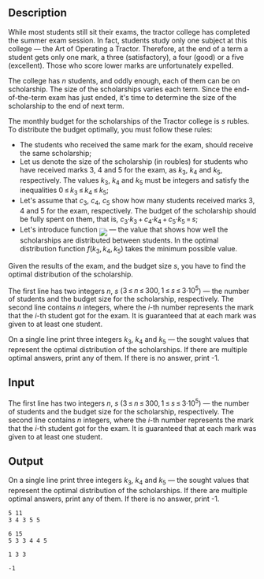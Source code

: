 ## Description

<div><p>While most students still sit their exams, the tractor college has completed the summer exam session. In fact, students study only one subject at this college — the Art of Operating a Tractor. Therefore, at the end of a term a student gets only one mark, a three (satisfactory), a four (good) or a five (excellent). Those who score lower marks are unfortunately expelled.</p><p>The college has <span class="tex-span"><i>n</i></span> students, and oddly enough, each of them can be on scholarship. The size of the scholarships varies each term. Since the end-of-the-term exam has just ended, it's time to determine the size of the scholarship to the end of next term.</p><p>The monthly budget for the scholarships of the Tractor college is <span class="tex-span"><i>s</i></span> rubles. To distribute the budget optimally, you must follow these rules:</p><ul> <li> The students who received the same mark for the exam, should receive the same scholarship;</li><li> Let us denote the size of the scholarship (in roubles) for students who have received marks <span class="tex-span">3</span>, <span class="tex-span">4</span> and <span class="tex-span">5</span> for the exam, as <span class="tex-span"><i>k</i><sub class="lower-index">3</sub></span>, <span class="tex-span"><i>k</i><sub class="lower-index">4</sub></span> and <span class="tex-span"><i>k</i><sub class="lower-index">5</sub></span>, respectively. The values <span class="tex-span"><i>k</i><sub class="lower-index">3</sub></span>, <span class="tex-span"><i>k</i><sub class="lower-index">4</sub></span> and <span class="tex-span"><i>k</i><sub class="lower-index">5</sub></span> must be integers and satisfy the inequalities <span class="tex-span">0 ≤ <i>k</i><sub class="lower-index">3</sub> ≤ <i>k</i><sub class="lower-index">4</sub> ≤ <i>k</i><sub class="lower-index">5</sub></span>;</li><li> Let's assume that <span class="tex-span"><i>c</i><sub class="lower-index">3</sub></span>, <span class="tex-span"><i>c</i><sub class="lower-index">4</sub></span>, <span class="tex-span"><i>c</i><sub class="lower-index">5</sub></span> show how many students received marks <span class="tex-span">3</span>, <span class="tex-span">4</span> and <span class="tex-span">5</span> for the exam, respectively. The budget of the scholarship should be fully spent on them, that is, <span class="tex-span"><i>c</i><sub class="lower-index">3</sub>·<i>k</i><sub class="lower-index">3</sub> + <i>c</i><sub class="lower-index">4</sub>·<i>k</i><sub class="lower-index">4</sub> + <i>c</i><sub class="lower-index">5</sub>·<i>k</i><sub class="lower-index">5</sub> = <i>s</i></span>;</li><li> Let's introduce function <img align="middle" class="tex-formula" src="file://TvxpZlC6.png" style="max-width: 100.0%;max-height: 100.0%;"> — the value that shows how well the scholarships are distributed between students. In the optimal distribution function <span class="tex-span"><i>f</i>(<i>k</i><sub class="lower-index">3</sub>, <i>k</i><sub class="lower-index">4</sub>, <i>k</i><sub class="lower-index">5</sub>)</span> takes the <span class="tex-font-style-bf">minimum</span> possible value. </li></ul><p>Given the results of the exam, and the budget size <span class="tex-span"><i>s</i></span>, you have to find the optimal distribution of the scholarship.</p></div><div class="input-specification"><p>The first line has two integers <span class="tex-span"><i>n</i></span>, <span class="tex-span"><i>s</i></span> (<span class="tex-span">3 ≤ <i>n</i> ≤ 300, 1 ≤ <i>s</i> ≤ 3·10<sup class="upper-index">5</sup></span>) — the number of students and the budget size for the scholarship, respectively. The second line contains <span class="tex-span"><i>n</i></span> integers, where the <span class="tex-span"><i>i</i></span>-th number represents the mark that the <span class="tex-span"><i>i</i></span>-th student got for the exam. It is guaranteed that at each mark was given to at least one student.</p></div><div class="output-specification"><p>On a single line print three integers <span class="tex-span"><i>k</i><sub class="lower-index">3</sub></span>, <span class="tex-span"><i>k</i><sub class="lower-index">4</sub></span> and <span class="tex-span"><i>k</i><sub class="lower-index">5</sub></span> — the sought values that represent the optimal distribution of the scholarships. If there are multiple optimal answers, print any of them. If there is no answer, print -1.</p></div>

## Input

<p>The first line has two integers <span class="tex-span"><i>n</i></span>, <span class="tex-span"><i>s</i></span> (<span class="tex-span">3 ≤ <i>n</i> ≤ 300, 1 ≤ <i>s</i> ≤ 3·10<sup class="upper-index">5</sup></span>) — the number of students and the budget size for the scholarship, respectively. The second line contains <span class="tex-span"><i>n</i></span> integers, where the <span class="tex-span"><i>i</i></span>-th number represents the mark that the <span class="tex-span"><i>i</i></span>-th student got for the exam. It is guaranteed that at each mark was given to at least one student.</p>

## Output

<p>On a single line print three integers <span class="tex-span"><i>k</i><sub class="lower-index">3</sub></span>, <span class="tex-span"><i>k</i><sub class="lower-index">4</sub></span> and <span class="tex-span"><i>k</i><sub class="lower-index">5</sub></span> — the sought values that represent the optimal distribution of the scholarships. If there are multiple optimal answers, print any of them. If there is no answer, print -1.</p>





```input1
5 11
3 4 3 5 5

```




```input2
6 15
5 3 3 4 4 5

```




```output1
1 3 3

```




```output2
-1

```


